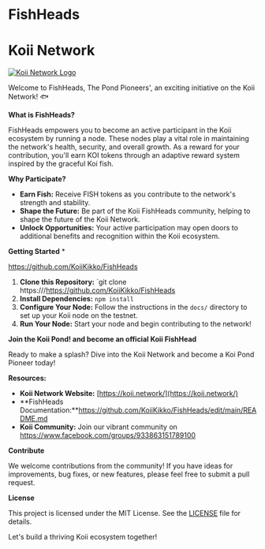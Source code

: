 # FishHeads
# Koii Network

[![Koii Network Logo](https://koii.network/wp-content/uploads/2023/03/koi-fish.png)](https://koii.network/)

Welcome to FishHeads, The Pond Pioneers', an exciting initiative on the Koii Network! 🐟

**What is FishHeads?**

FishHeads empowers you to become an active participant in the Koii ecosystem by running a node. These nodes play a vital role in maintaining the network's health, security, and overall growth. As a reward for your contribution, you'll earn KOI tokens through an adaptive reward system inspired by the graceful Koi fish. 

**Why Participate?**

* **Earn Fish:**  Receive FISH tokens as you contribute to the network's strength and stability. 
* **Shape the Future:** Be part of the Koii FishHeads community, helping to shape the future of the Koii Network.
* **Unlock Opportunities:**  Your active participation may open doors to additional benefits and recognition within the Koii ecosystem. 

**Getting Started**
*

https://github.com/KoiiKikko/FishHeads
1. **Clone this Repository:** `git clone https:///https://github.com/KoiiKikko/FishHeads
2. **Install Dependencies:** `npm install` 
3. **Configure Your Node:** Follow the instructions in the `docs/` directory to set up your Koii node on the testnet.
4. **Run Your Node:** Start your node and begin contributing to the network!

**Join the Koii Pond! and become an official Koii FishHead**

Ready to make a splash? Dive into the Koii Network and become a Koi Pond Pioneer today! 

**Resources:**

* **Koii Network Website:** [https://koii.network/](https://koii.network/)
* **FishHeads Documentation:**https://github.com/KoiiKikko/FishHeads/edit/main/README.md
* **Koii Community:** Join our vibrant community on https://www.facebook.com/groups/933863151789100

**Contribute**

We welcome contributions from the community! If you have ideas for improvements, bug fixes, or new features, please feel free to submit a pull request.

**License**

This project is licensed under the MIT License. See the [LICENSE](LICENSE) file for details.

Let's build a thriving Koii ecosystem together!
